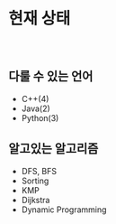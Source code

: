 # 현재 상태

　

## 다룰 수 있는 언어

* C++(4)
* Java(2)
* Python(3)



## 알고있는 알고리즘

* DFS, BFS
* Sorting
* KMP
* Dijkstra
* Dynamic Programming